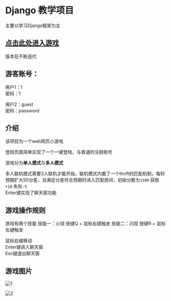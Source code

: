 # Django 教学项目
主要以学习Django框架为主

## [点击此处进入游戏](https://app5806.acapp.acwing.com.cn)

版本在不断迭代 

## 游客账号：
用户1：1  
密码：1

用户2：guest  
密码：password

## 介绍
该项目为一个web网页小游戏  

登陆页面简单实现了一个一键登陆，与普通的注册账号  

游戏分为**单人模式**与**多人模式**  

多人联机模式需要3人联机才能开始，联机模式内置了一个thrift的匹配机制，每秒预期扩大50分差，当满足分差符合预期时进入匹配房间，初始分数为`1500` 获胜`+10` 失败`-5`  
Enter键实现了聊天窗功能  

## 游戏操作规则
游戏有两个技能
技能一：火球 按键Q + 鼠标右键触发
技能二：闪现 按键R + 鼠标左键触发

鼠标右键移动  
Enter键进入聊天窗  
Esc键退出聊天窗

## 游戏图片
![1](https://ltq525.github.io/site/picture/游戏1.png)   

![2](https://ltq525.github.io/site/picture/游戏2.png)